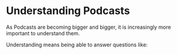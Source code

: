 # Understanding Podcasts

As Podcasts are becoming bigger and bigger, it is increasingly more important to understand them.

Understanding means being able to answer questions like:
